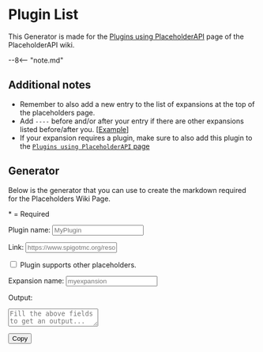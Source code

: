 # Plugin List

This Generator is made for the [Plugins using PlaceholderAPI](https://wiki.placeholderapi.com/users/plugins-using-placeholderapi) page of the PlaceholderAPI wiki.

--8<-- "note.md"

## Additional notes

- Remember to also add a new entry to the list of expansions at the top of the placeholders page.
- Add `----` before and/or after your entry if there are other expansions listed before/after you. [[Example][entries-example]]
- If your expansion requires a plugin, make sure to also add this plugin to the [`Plugins using PlaceholderAPI` page][plugins-page]

## Generator

Below is the generator that you can use to create the markdown required for the Placeholders Wiki Page.

<span style="color: var(--md-form-fg-color--required)">*</span> = Required

<label for="pluginName" class="md-form-required">Plugin name:</label>
<input id="pluginName" class="md-input md-input--stretch" type="text" placeholder="MyPlugin" required>

<label for="pluginLink">Link:</label>
<input id="pluginLink" class="md-input md-input--stretch" type="text" placeholder="https://www.spigotmc.org/resources/6245">

<input id="pluginSupportsPlaceholders" type="checkbox">
<label for="pluginSupportsPlaceholders">Plugin supports other placeholders.</label>

<label for="pluginExpansion">Expansion name:</label>
<input id="pluginExpansion" class="md-input md-input--stretch" type="text" placeholder="myexpansion">

<label for="output">Output:</label>
<textarea id="output" class="md-textarea md-textarea--stretch" type="text" placeholder="Fill the above fields to get an output..." readonly></textarea>
<button id="copy" data-clipboard-target="#output">Copy</button>

<script>
  if ('addEventListener' in window) {
    window.addEventListener('load', function() { document.body.className = document.body.className.replace(/\bis-preload\b/, ''); });
    document.body.className += (navigator.userAgent.match(/(MSIE|rv:11\.0)/) ? ' is-ie' : '');
  }
</script>
<script src="https://cdn.jsdelivr.net/npm/clipboard@2/dist/clipboard.min.js"></script>
<script type="application/javascript">
  new ClipboardJS("#copy");
  document.getElementById("copy").onclick = function() {
    document.getElementById("copy").innerText = "Copied!";
  };
  document.addEventListener('input', function() {
    updateOutput();
  });
  function updateOutput() {
    const pluginName = document.getElementById("pluginName").value;
    const pluginLink = document.getElementById("pluginLink").value;
    const pluginSupportsPlaceholders = document.getElementById("pluginSupportsPlaceholders").checked;
    const pluginExpansion = document.getElementById("pluginExpansion").value;
    const expansionOutputField = document.getElementById("output");
    if (!pluginName) {
        expansionOutputField.value = `Field "Plugin name" needs to be filled out!`;
        expansionOutputField.style.borderColor = `#ff5252`;
        expansionOutputField.style.backgroundColor = `#ff52521a`;
        return;
    }
    expansionOutputField.style.borderColor = `#00c853`;
    expansionOutputField.style.backgroundColor = `#00c8531a`;
    const spigot_link_regex = /https:\/\/www\.spigotmc\.org\/resources\/.+\.(\d+)/;
    const matchResults = pluginLink.match(spigot_link_regex);
    const link = matchResults ? "https://www.spigotmc.org/resources/" + matchResults[1] : pluginLink;
    const result = `- ${link ? `[${pluginName}](${link})` : `${pluginName}`}
    - [${pluginSupportsPlaceholders ? `x` : ` `}] Supports placeholders.
    - [${pluginExpansion ? `x` : ` `}] Provides own placeholders. [${pluginExpansion ? `[**Link**](placeholder-list.md#${pluginExpansion.toLowerCase().replace(/\s/g, '-')})` : `Link`}]`;
    expansionOutputField.value = result;
  }
</script>

[placeholders]: https://github.com/PlaceholderAPI/PlaceholderAPI/wiki/Placeholders
[papi-repo]: https://github.com/PlaceholderAPI/PlaceholderAPI
[update-branch]: https://github.com/PlaceholderAPI/PlaceholderAPI/tree/wiki#fetch-changes-from-upstream
[entries-example]: https://github.com/PlaceholderAPI/PlaceholderAPI/tree/wiki#example
[plugins-page]: https://github.com/PlaceholderAPI/PlaceholderAPI/blob/wiki/Plugins-using-PlaceholderAPI.md